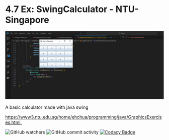# 4.7  Ex: SwingCalculator - NTU-Singapore

![My Image](photo.png)

A basic calculator made with java swing 

<https://www3.ntu.edu.sg/home/ehchua/programming/java/GraphicsExercises.html.>

![GitHub watchers](https://img.shields.io/github/watchers/karlhanso/SwingCalculator)
![GitHub commit activity](https://img.shields.io/github/commit-activity/m/karlhanso/SwingCalculator)
[![Codacy Badge](https://app.codacy.com/project/badge/Grade/f3144f7f21bd4560b088a27af92e5441)](https://app.codacy.com/gh/karlhanso/SwingCalculator/dashboard?utm_source=gh&utm_medium=referral&utm_content=&utm_campaign=Badge_grade)
